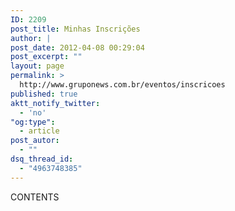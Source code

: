 ```yaml
---
ID: 2209
post_title: Minhas Inscrições
author: |
post_date: 2012-04-08 00:29:04
post_excerpt: ""
layout: page
permalink: >
  http://www.gruponews.com.br/eventos/inscricoes
published: true
aktt_notify_twitter:
  - 'no'
"og:type":
  - article
post_autor:
  - ""
dsq_thread_id:
  - "4963748385"
---
```

CONTENTS